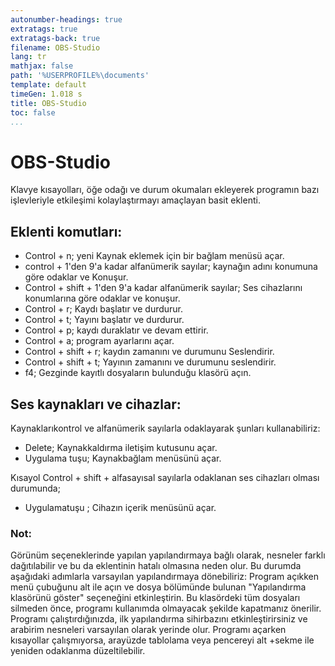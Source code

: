 ```yaml
---
autonumber-headings: true
extratags: true
extratags-back: true
filename: OBS-Studio
lang: tr
mathjax: false
path: '%USERPROFILE%\documents'
template: default
timeGen: 1.018 s
title: OBS-Studio
toc: false
...
```


# OBS-Studio

Klavye kısayolları, öğe odağı ve durum okumaları ekleyerek programın bazı işlevleriyle etkileşimi kolaylaştırmayı amaçlayan basit eklenti.

## Eklenti komutları:

  *  Control + n; yeni Kaynak eklemek için bir bağlam menüsü açar.
  *  control + 1'den 9'a kadar alfanümerik sayılar; kaynağın adını konumuna göre odaklar ve Konuşur.
  *  Control + shift + 1'den 9'a kadar alfanümerik sayılar; Ses cihazlarını konumlarına göre odaklar ve konuşur.
  *  Control + r; Kaydı başlatır ve durdurur.
  *  Control + t; Yayını başlatır ve durdurur.
  *  Control + p; kaydı duraklatır ve devam ettirir.
  *  Control + a; program ayarlarını açar.
  *  Control + shift + r; kaydın zamanını ve durumunu Seslendirir.
  *  Control + shift + t; Yayının zamanını ve durumunu seslendirir.
  * f4; Gezginde kayıtlı dosyaların bulunduğu klasörü açın. 

## Ses kaynakları ve cihazlar:

Kaynaklarıkontrol ve alfanümerik sayılarla odaklayarak şunları kullanabiliriz:

  *  Delete; Kaynakkaldırma iletişim kutusunu açar.
  *  Uygulama tuşu; Kaynakbağlam menüsünü açar.

Kısayol Control + shift + alfasayısal sayılarla odaklanan ses cihazları olması durumunda;

  *  Uygulamatuşu ; Cihazın içerik menüsünü açar.

### Not:

Görünüm seçeneklerinde yapılan yapılandırmaya bağlı olarak, nesneler farklı dağıtılabilir ve bu da eklentinin hatalı olmasına neden olur.
Bu durumda aşağıdaki adımlarla
varsayılan yapılandırmaya dönebiliriz: Program açıkken menü çubuğunu alt ile açın ve dosya bölümünde bulunan "Yapılandırma klasörünü göster" seçeneğini etkinleştirin.
Bu klasördeki tüm dosyaları silmeden önce, programı kullanımda olmayacak şekilde kapatmanız önerilir.
Programı çalıştırdığınızda, ilk yapılandırma sihirbazını etkinleştirirsiniz ve arabirim nesneleri varsayılan olarak yerinde olur.
Programı açarken kısayollar çalışmıyorsa, arayüzde tablolama veya pencereyi alt +sekme ile yeniden odaklanma düzeltilebilir.